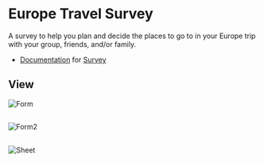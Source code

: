 # Europe Travel Survey
A survey to help you plan and decide the places to go to in your Europe trip with your group, friends, and/or family.


* [Documentation](https://docs.cs50.net/2019/x/psets/7/survey/survey.html) for [Survey](https://github.com/emilyd17/survey/tree/master/survey)

## View
![Form](https://github.com/emilyd17/survey/blob/master/survey/view/Form.jpg)

##
![Form2](https://github.com/emilyd17/survey/blob/master/survey/view/Form2.jpg)

##
![Sheet](https://github.com/emilyd17/survey/blob/master/survey/view/Sheet.jpg)
